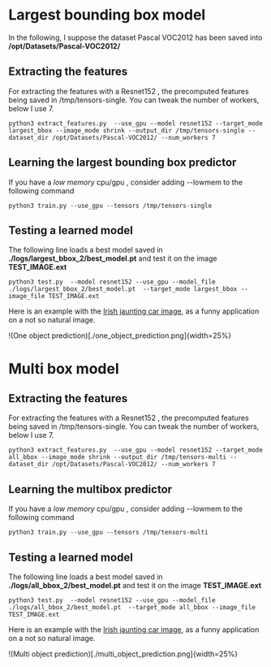 
# Largest bounding box model

In the following, I suppose the dataset Pascal VOC2012 has been saved into **/opt/Datasets/Pascal-VOC2012/**

## Extracting the features

For extracting the features with a Resnet152 , the precomputed features being saved in /tmp/tensors-single. 
You can tweak the number of workers, below I use 7. 

    python3 extract_features.py  --use_gpu --model resnet152 --target_mode largest_bbox --image_mode shrink --output_dir /tmp/tensors-single --dataset_dir /opt/Datasets/Pascal-VOC2012/ --num_workers 7

## Learning the largest bounding box predictor

If you have a *low memory* cpu/gpu , consider adding --lowmem to the following command

    python3 train.py --use_gpu --tensors /tmp/tensors-single


## Testing a learned model

The following line loads a best model saved in **./logs/largest_bbox_2/best_model.pt** and test it on the image **TEST_IMAGE.ext**
    
    python3 test.py  --model resnet152 --use_gpu --model_file ./logs/largest_bbox_2/best_model.pt  --target_mode largest_bbox --image_file TEST_IMAGE.ext

Here is an example with the [Irish jaunting car image](https://en.wikipedia.org/wiki/Jaunting_car#/media/File:Irish_jaunting_car,_ca_1890-1900.jpg), as a funny application on a not so natural image.

!(One object prediction)[./one_object_prediction.png]{width=25%}

# Multi box model

## Extracting the features

For extracting the features with a Resnet152 , the precomputed features being saved in /tmp/tensors-single. 
You can tweak the number of workers, below I use 7. 

    python3 extract_features.py  --use_gpu --model resnet152 --target_mode all_bbox --image_mode shrink --output_dir /tmp/tensors-multi --dataset_dir /opt/Datasets/Pascal-VOC2012/ --num_workers 7

## Learning the multibox predictor

If you have a *low memory* cpu/gpu , consider adding --lowmem to the following command

    python3 train.py --use_gpu --tensors /tmp/tensors-multi


## Testing a learned model

The following line loads a best model saved in **./logs/all_bbox_2/best_model.pt** and test it on the image **TEST_IMAGE.ext**

    
    python3 test.py  --model resnet152 --use_gpu --model_file ./logs/all_bbox_2/best_model.pt  --target_mode all_bbox --image_file TEST_IMAGE.ext

Here is an example with the [Irish jaunting car image](https://en.wikipedia.org/wiki/Jaunting_car#/media/File:Irish_jaunting_car,_ca_1890-1900.jpg), as a funny application on a not so natural image.

!(Multi object prediction)[./multi_object_prediction.png]{width=25%}
